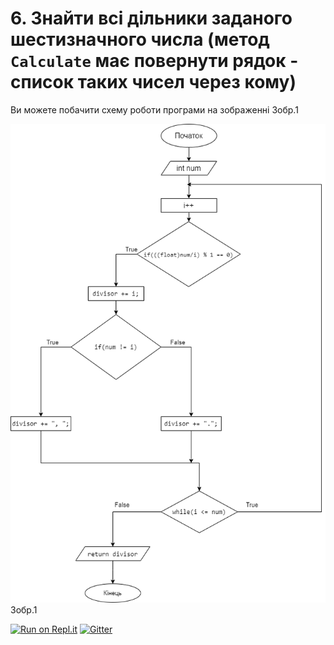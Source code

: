 # 6. Знайти всі дільники заданого шестизначного числа (метод ```Calculate``` має повернути рядок - список таких чисел через кому)
Ви можете побачити схему роботи програми на зображенні Зобр.1

![](https://raw.githubusercontent.com/ppc-ntu-khpi/java-methods-batl64/master/Diagram.png)
                                                     Зобр.1



[![Run on Repl.it](https://repl.it/badge/github/ppc-ntu-khpi/identifiers-types-starter)](https://repl.it/github/ppc-ntu-khpi/java-methods-batl64) [![Gitter](https://badges.gitter.im/PPC-SE-2020/OOP.svg)](https://gitter.im/PPC-SE-2020/OOP?utm_source=badge&utm_medium=badge&utm_campaign=pr-badge)

